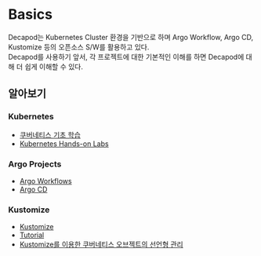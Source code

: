 # Basics
Decapod는 Kubernetes Cluster 환경을 기반으로 하며 Argo Workflow, Argo CD, Kustomize 등의 오픈소스 S/W를 활용하고 있다.  
Decapod를 사용하기 앞서, 각 프로젝트에 대한 기본적인 이해를 하면 Decapod에 대해 더 쉽게 이해할 수 있다.

## 알아보기
### Kubernetes
* [쿠버네티스 기초 학습](https://kubernetes.io/ko/docs/tutorials/kubernetes-basics/)
* [Kubernetes Hands-on Labs](https://collabnix.github.io/kubelabs/)


### Argo Projects
* [Argo Workflows](https://argoproj.github.io/argo-workflows/)
* [Argo CD](https://argo-cd.readthedocs.io/en/stable/)

### Kustomize
* [Kustomize](https://kustomize.io/)
* [Tutorial](https://kustomize.io/tutorial)
* [Kustomize를 이용한 쿠버네티스 오브젝트의 선언형 관리](https://kubernetes.io/ko/docs/tasks/manage-kubernetes-objects/kustomization/)
